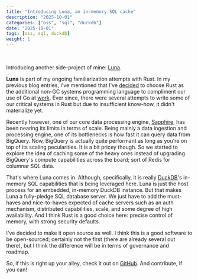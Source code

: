 ```yaml
---
title: "Introducing Luna, an in-memory SQL cache"
description: "2025-10-01"
categories: ["oss", "sql", "duckdb"]
date: "2025-10-01"
tags: [oss, sql, duckdb]
weight: 1
---
```


<br>

Introducing another side-project of mine: [Luna](https://github.com/flowerinthenight/luna).

**Luna** is part of my ongoing familiarization attempts with Rust. In my previous blog entries, I've mentioned that I've [decided](/blog/2025-03-18-on-rust/) to choose Rust as the additional non-GC systems programming language to compliment our use of Go at [work](https://alphaus.cloud/). Ever since, there were several attempts to write some of our critical systems in Rust but due to insufficient know-how, it didn't materialize yet.

Recently however, one of our core data processing engine, [Sapphire](/blog/2024-07-24-spillover-store/), has been nearing its limits in terms of scale. Being mainly a data ingestion and processing engine, one of its bottlenecks is how fast it can query data from BigQuery. Now, BigQuery is actually quite performant as long as you're on top of its scaling pecularities. It is a bit pricey though. So we started to explore the idea of caching some of the heavy ones instead of upgrading BigQuery's compute capabilities across the board; sort of Redis for columnar SQL data.

That's where Luna comes in. Although, specifically, it is really [DuckDB](https://duckdb.org/)'s in-memory SQL capabilities that is being leveraged here. Luna is just the host process for an embedded, in-memory DuckDB instance. But that makes Luna a fully-pledge SQL database server. We just have to add the must-haves and nice-to-haves expected of cache servers such as an auth mechanism, distributed capabilities, scale, and some degree of high availability. And I think Rust is a good choice here: precise control of memory, with strong security defaults.

I've decided to make it open source as well. I think this is a good software to be open-sourced; certainly not the first (there are already several out there), but I think the difference will be in terms of governance and roadmap.

So, if this is right up your alley, check it out on [GitHub](https://github.com/flowerinthenight/luna). And contribute, if you can!

<br>
